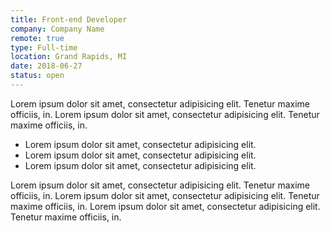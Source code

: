 ```yaml
---
title: Front-end Developer
company: Company Name
remote: true
type: Full-time
location: Grand Rapids, MI
date: 2018-06-27
status: open
---
```


Lorem ipsum dolor sit amet, consectetur adipisicing elit. Tenetur maxime officiis, in. Lorem ipsum dolor sit amet, consectetur adipisicing elit. Tenetur maxime officiis, in.

- Lorem ipsum dolor sit amet, consectetur adipisicing elit.
- Lorem ipsum dolor sit amet, consectetur adipisicing elit.
- Lorem ipsum dolor sit amet, consectetur adipisicing elit.

Lorem ipsum dolor sit amet, consectetur adipisicing elit. Tenetur maxime officiis, in. Lorem ipsum dolor sit amet, consectetur adipisicing elit. Tenetur maxime officiis, in. Lorem ipsum dolor sit amet, consectetur adipisicing elit. Tenetur maxime officiis, in.
